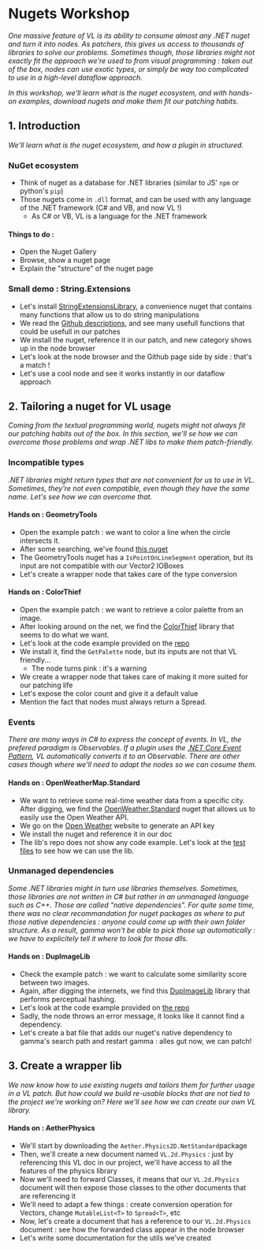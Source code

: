 # Nugets Workshop
_One massive feature of VL is its ability to consume almost any .NET nuget and turn it into nodes. As patchers, this gives us access to thousands of libraries to solve our problems. Sometimes though, those libraries might not exactly fit the approach we're used to from visual programming : taken out of the box, nodes can use exotic types, or simply be way too complicated to use in a high-level dataflow approach._

_In this workshop, we'll learn what is the nuget ecosystem, and with hands-on examples, download nugets and make them fit our patching habits._

## 1️. Introduction
_We'll learn what is the nuget ecosystem, and how a plugin in structured._

### NuGet ecosystem
- Think of nuget as a database for .NET libraries (similar to JS' `npm` or python's `pip`)
- Those nugets come in `.dll` format, and can be used with any language of the .NET framework (C# and VB, and now VL !)
    - As C# or VB, VL is a language for the .NET framework

#### Things to do :

- Open the Nuget Gallery
- Browse, show a nuget page
- Explain the "structure" of the nuget page

### Small demo : String.Extensions
- Let's install [StringExtensionsLibrary](https://www.nuget.org/packages/StringExtensionsLibrary/), a convenience nuget that contains many functions that allow us to do string manipulations
- We read the [Github descriptions](https://github.com/timothymugayi/StringExtensions), and see many usefull functions that could be usefull in our patches
- We install the nuget, reference it in our patch, and new category shows up in the node browser
- Let's look at the node browser and the Github page side by side : that's a match !
- Let's use a cool node and see it works instantly in our dataflow approach

## 2. Tailoring a nuget for VL usage
_Coming from the textual programming world, nugets might not always fit our patching habits out of the box. In this section, we'll se how we can overcome those problems and wrap .NET libs to make them patch-friendly._

### Incompatible types
_.NET libraries might return types that are not convenient for us to use in VL. Sometimes, they're not even compatible, even though they have the same name. Let's see how we can overcome that._

#### Hands on : GeometryTools
- Open the example patch : we want to color a line when the circle intersects it.
- After some searching, we've found [this nuget](https://www.nuget.org/packages/GeometryTools/)
- The GeometryTools nuget has a `IsPointOnLineSegment` operation, but its input are not compatible with our Vector2 IOBoxes
- Let's create a wrapper node that takes care of the type conversion

#### Hands on : ColorThief
- Open the example patch : we want to retrieve a color palette from an image.
- After looking around on the net, we find the [ColorThief](https://www.nuget.org/packages/ksemenenko.ColorThief/) library that seems to do what we want.
- Let's look at the code example provided on the [repo](https://github.com/KSemenenko/ColorThief)
- We install it, find the `GetPalette` node, but its inputs are not that VL friendly...
    - The node turns pink : it's a warning
- We create a wrapper node that takes care of making it more suited for our patching life
- Let's expose the color count and give it a default value
- Mention the fact that nodes must always return a Spread.

### Events
_There are many ways in C# to express the concept of events. In VL, the prefered paradigm is Observables. If a plugin uses the [.NET Core Event Pattern](https://docs.microsoft.com/en-us/dotnet/csharp/modern-events), VL automatically converts it to an Observable. There are other cases though where we'll need to adapt the nodes so we can cosume them._

#### Hands on : OpenWeatherMap.Standard
- We want to retrieve some real-time weather data from a specific city. After digging, we find the [OpenWeather.Standard](https://www.nuget.org/packages/OpenWeatherMap.Standard/) nuget that allows us to easily use the Open Weather API.
- We go on the [Open Weather](https://openweathermap.org/guide) website to generate an API key
- We install the nuget and reference it in our doc
- The lib's repo does not show any code example. Let's look at the [test files](https://github.com/vb2ae/OpenWeatherMap.Standard/blob/master/OpenWeatherMap.Standard.Test/CityNameTests.cs) to see how we can use the lib.



### Unmanaged dependencies
_Some .NET libraries might in turn use libraries themselves. Sometimes, those libraries are not written in C# but rather in an unmanaged language such as C++. Those are called "native dependencies". For quite some time, there was no clear recommandation for nuget packages as where to put those native dependencies : anyone could come up with their own folder structure. As a result, gamma won't be able to pick those up automatically : we have to explicitely tell it where to look for those dlls._

#### Hands on : DupImageLib
- Check the example patch : we want to calculate some similarity score between two images.
- Again, after digging the internets, we find this [DupImageLib](https://www.nuget.org/packages/DupImageLib/) library that performs perceptual hashing.
- Let's look at the code example provided on [the repo](https://github.com/Quickshot/DupImageLib)
- Sadly, the node throws an error message, it looks like it cannot find a dependency.
- Let's create a bat file that adds our nuget's native dependency to gamma's search path and restart gamma : alles gut now, we can patch!

## 3. Create a wrapper lib
_We now know how to use existing nugets and tailors them for further usage in a VL patch. But how could we build re-usable blocks that are not tied to the project we're working on? Here we'll see how we can create our own VL library._

#### Hands on : AetherPhysics
- We'll start by downloading the `Aether.Physics2D.NetStandard`package
- Then, we'll create a new document named `VL.2d.Physics` : just by referencing this VL doc in our project, we'll have access to all the features of the physics library
- Now we'll need to forward Classes, it means that our `VL.2d.Physics` document will then expose those classes to the other documents that are referencing it
- We'll need to adapt a few things : create conversion operation for Vectors, change `MutableList<T>` to `Spread<T>`, etc
- Now, let's create a document that has a reference to our `VL.2d.Physics` document : see how the forwarded class appear in the node browser
- Let's write some documentation for the utils we've created
